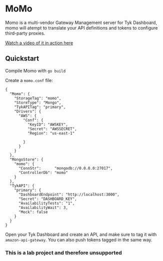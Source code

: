 # MoMo
Momo is a multi-vendor Gateway Management server for Tyk Dashboard, momo will atempt to translate your API definitions and tokens to configure third-party proxies.

[Watch a video of it in action here](https://www.youtube.com/watch?v=yTPRPb51bm0)

## Quickstart

Compile Momo with `go build`

Create a `momo.conf` file:

```azure
{
  "Momo": {
    "StorageTag": "momo",
    "StoreType": "Mongo",
    "TykAPITag": "primary",
    "Drivers": {
      "AWS": {
        "Conf": {
          "KeyID": "AWSKEY",
          "Secret": "AWSSECRET",
          "Region": "us-east-1"

        }
      }
    }
  },
  "MongoStore": {
    "momo": {
      "ConnStr":      "mongodb://0.0.0.0:27017",
      "ControllerDb": "momo"
    }
  },
  "TykAPI": {
    "primary": {
      "DashboardEndpoint": "http://localhost:3000",
      "Secret": "DASHBOARD_KEY",
      "AvailabilityTests": "1",
      "AvailabilityWait": 3,
      "Mock": false
    }
  }
}
```

Open your Tyk Dashboard and create an API, and make sure to tag it with `amazon-api-gateway`. You can also push tokens tagged in the same way.

### This is a lab project and therefore unsupported

